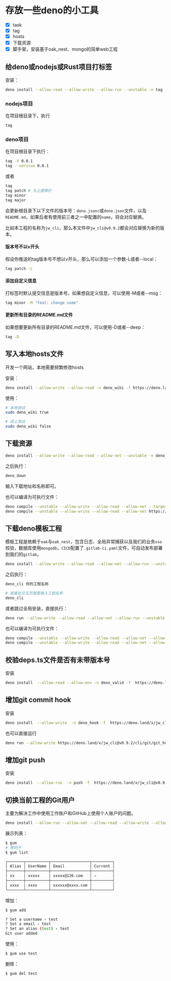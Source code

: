 # 存放一些deno的小工具

- [x] task
- [x] tag
- [x] hosts
- [x] 下载资源
- [x] 脚手架，安装基于oak_nest、mongo的简单web工程

## 给deno或nodejs或Rust项目打标签

安装：

```bash
deno install --allow-read --allow-write --allow-run --unstable -n tag -f https://deno.land/x/jw_cli@v0.9.2/cli/tag/mod.ts
```

### nodejs项目

在项目根目录下，执行

```bash
tag
```

### deno项目

在项目根目录下执行：

```bash
tag -V 0.0.1
tag --version 0.0.1
```

或者

```bash
tag
tag patch # 与上面等价
tag minor
tag major
```

会更新根目录下以下文件的版本号：`deno.jsonc`或`deno.json`文件，以及`README.md`，如果后者有使用前三者之一中配置的`name`，将会对应替换。

比如本工程的名称为`jw_cli`，那么本文件中`jw_cli@v0.9.2`都会对应替换为新的版本。

#### 版本号不以v开头

假设你推送的tag版本号不想以v开头，那么可以添加一个参数-L或者--local：

```bash
tag patch -L
```

#### 添加自定义信息

打标签时默认提交信息是版本号，如果想自定义信息，可以使用-M或者--msg：

```bash
tag minor -M "feat: change some"
```

#### 更新所有目录的README.md文件

如果想要更新所有目录的README.md文件，可以使用-D或者--deep：

```bash
tag -D
```

## 写入本地hosts文件

开发一个网站，本地需要频繁修改hosts

安装：

```bash
deno install --allow-write --allow-read -n deno_wiki -f https://deno.land/x/jw_cli@v0.9.2/cli/hosts.ts
```

使用：

```bash
# 本地测试
sudo deno_wiki true

# 线上测试
sudo deno_wiki false
```

## 下载资源

```bash
deno install --allow-write --allow-read --allow-net --unstable -n deno_down -f https://deno.land/x/jw_cli@v0.9.2/cli/download.ts
```

之后执行：

```bash
deno_down
```

输入下载地址和名称即可。

也可以编译为可执行文件：

```bash
deno compile --unstable --allow-write --allow-read --allow-net --target x86_64-pc-windows-msvc https://deno.land/x/jw_cli@v0.9.2/cli/download.ts
deno compile --unstable --allow-write --allow-read --allow-net https://deno.land/x/jw_cli@v0.9.2/cli/download.ts
```

## 下载deno模板工程

模板工程是依赖于`oak`与`oak_nest`，包含日志、全局异常捕获以及我们的业务`sso`校验，数据库使用`mongodb`，`CICD`配置了`.gitlab-ci.yaml`文件，可自动发布部署到我们的`gitlab`。

```bash
deno install --allow-write --allow-read --allow-net --allow-run --unstable -n deno_cli -f https://deno.land/x/jw_cli@v0.9.2/cli/project.ts
```

之后执行：

```bash
deno_cli 你的工程名称

# 或者在交互页面里输入工程名称
deno_cli
```

或者跳过全局安装，直接执行：

```bash
deno run --allow-write --allow-read --allow-net --allow-run --unstable  https://deno.land/x/jw_cli@v0.9.2/cli/project.ts 你的工程名称
```

也可以编译为可执行文件：

```bash
deno compile --unstable --allow-write --allow-read --allow-net --allow-run --target x86_64-pc-windows-msvc https://deno.land/x/jw_cli@v0.9.2/cli/project.ts
deno compile --unstable --allow-write --allow-read --allow-net --allow-run https://deno.land/x/jw_cli@v0.9.2/cli/project.ts
```

## 校验deps.ts文件是否有未带版本号

安装

```bash
deno install  --allow-read --allow-env -n deno_valid -f  https://deno.land/x/jw_cli@v0.9.2/cli/valid_deps.ts
```

## 增加git commit hook

安装

```bash
deno install  --allow-write  -n deno_hook -f  https://deno.land/x/jw_cli@v0.9.2/cli/git/git_hook.ts
```

也可以直接运行

```bash
deno run --allow-write https://deno.land/x/jw_cli@v0.9.2/cli/git/git_hook.ts
```

## 增加git push

安装

```bash
deno install  --allow-run  -n push -f  https://deno.land/x/jw_cli@v0.9.2/cli/git/push.ts
```

## 切换当前工程的Git用户

主要为解决工作中使用工作账户和GitHub上使用个人账户的问题。

```bash
deno install --allow-run --allow-net --allow-read --allow-write --allow-env --unstable -n gum  -f https://deno.land/x/jw_cli@v0.9.2/cli/git/user_change.ts
```

展示列表：

```bash
$ gum 
# 等同于
$ gum list

┌───────┬──────────┬─────────────────┬─────────┐
│ Alias │ UserName │ Email           │ Current │
├───────┼──────────┼─────────────────┼─────────┤
│ xx    │ xxxxx    │ xxxxx@126.com   │ ✓       │
├───────┼──────────┼─────────────────┼─────────┤
│ xxxx  │ xxxx     │ xxxxxx@xxxx.com │         │
└───────┴──────────┴─────────────────┴─────────┘
```

增加：

```bash
$ gum add 

? Set a username › test
? Set a email › test
? Set an alias (test) › test
Git user added
```

使用：

```bash
$ gum use test
```

删除：

```bash
$ gum del test
```
